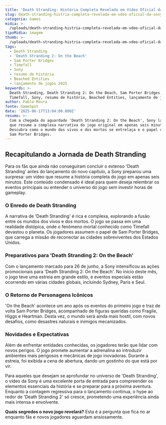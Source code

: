```yaml
---
title: 'Death Stranding: História Completa Revelada em Vídeo Oficial da Sony'
slug: death-stranding-histria-completa-revelada-em-vdeo-oficial-da-sony
categoria: Games
midia: >-
  /uploads/death-stranding-histria-completa-revelada-em-vdeo-oficial-da-sony-thumb.jpg
tipoMidia: imagem
thumb: >-
  /uploads/death-stranding-histria-completa-revelada-em-vdeo-oficial-da-sony-thumb.jpg
tags:
  - Death Stranding
  - 'Death Stranding 2: On the Beach'
  - Sam Porter Bridges
  - Timefall
  - Sony
  - resumo de história
  - Beached Entities
  - lançamento de jogos 2025
keywords: >-
  Death Stranding, Death Stranding 2: On the Beach, Sam Porter Bridges,
  Timefall, Sony, resumo de história, Beached Entities, lançamento de jogos 2025
author: Pablo Moura
fonte: GameSpot
data: '2025-06-17T13:04:00.000Z'
resumo: >-
  Com a chegada do aguardado 'Death Stranding 2: On the Beach', Sony lança vídeo
  que resume a complexa narrativa do jogo original em apenas seis minutos.
  Descubra como o mundo dos vivos e dos mortos se entrelaça e o papel crucial de
  Sam Porter Bridges.
---
```


## Recapitulando a Jornada de Death Stranding

Para os fãs que ainda não conseguiram concluir o extenso 'Death Stranding' antes do lançamento do novo capítulo, a Sony preparou uma surpresa: um vídeo que resume a história completa do jogo em apenas seis minutos. Este conteúdo condensado é ideal para quem deseja relembrar os eventos principais ou entender o universo do jogo sem investir horas de gameplay.

### O Enredo de Death Stranding

A narrativa de 'Death Stranding' é rica e complexa, explorando a fusão entre os mundos dos vivos e dos mortos. O jogo se passa em uma realidade distópica, onde o fenômeno mortal conhecido como Timefall devastou o planeta. Os jogadores assumem o papel de Sam Porter Bridges, que carrega a missão de reconectar as cidades sobreviventes dos Estados Unidos.

### Preparativos para 'Death Stranding 2: On the Beach'

Com o lançamento marcado para 26 de junho, a Sony intensificou as ações promocionais para 'Death Stranding 2: On the Beach'. No início deste mês, o jogo teve uma estreia em grande estilo, e eventos especiais estão ocorrendo em várias cidades globais, incluindo Sydney, Paris e Seul.

### O Retorno de Personagens Icônicos

'On the Beach' acontece um ano após os eventos do primeiro jogo e traz de volta Sam Porter Bridges, acompanhado de figuras queridas como Fragile, Higgs e Heartman. Desta vez, o mundo será ainda mais hostil, com novos desafios, como desastres naturais e inimigos mecanizados.

### Novidades e Expectativas

Além de enfrentar entidades conhecidas, os jogadores terão que lidar com novos perigos. O jogo promete aumentar a adrenalina ao introduzir ambientes mais perigosos e mecânicas de jogo inovadoras. Durante a estreia, foi exibida a cena de abertura, dando um gostinho do que está por vir.

Para aqueles que desejam se aprofundar no universo de 'Death Stranding', o vídeo da Sony é uma excelente porta de entrada para compreender os elementos essenciais da história e se preparar para a próxima aventura. Enquanto a contagem regressiva para o lançamento continua, o hype ao redor de 'Death Stranding 2' só cresce, prometendo uma experiência ainda mais intensa e envolvente.

**Quais segredos o novo jogo revelará?** Esta é a pergunta que fica no ar enquanto fãs e novos jogadores aguardam ansiosamente.

